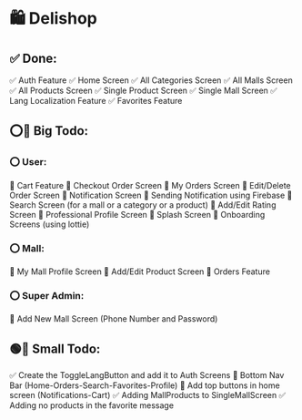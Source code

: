 # 🛍️ Delishop


## ✅ Done: 
✅ Auth Feature
✅ Home Screen
✅ All Categories Screen
✅ All Malls Screen
✅ All Products Screen
✅ Single Product Screen
✅ Single Mall Screen
✅ Lang Localization Feature
✅ Favorites Feature


## ⭕🔳 Big Todo:
### ⭕ User:
🔳 Cart Feature
🔳 Checkout Order Screen
🔳 My Orders Screen
🔳 Edit/Delete Order Screen
🔳 Notification Screen
🔳 Sending Notification using Firebase
🔳 Search Screen (for a mall or a category or a product)
🔳 Add/Edit Rating Screen
🔳 Professional Profile Screen
🔳 Splash Screen
🔳 Onboarding Screens (using lottie)
### ⭕ Mall:
🔳 My Mall Profile Screen
🔳 Add/Edit Product Screen
🔳 Orders Feature
### ⭕ Super Admin:
🔳 Add New Mall Screen (Phone Number and Password)


## 🟢🔳 Small Todo: 
✅ Create the ToggleLangButton and add it to Auth Screens
🔳 Bottom Nav Bar (Home-Orders-Search-Favorites-Profile)
🔳 Add top buttons in home screen (Notifications-Cart)
✅ Adding MallProducts to SingleMallScreen
✅ Adding no products in the favorite message